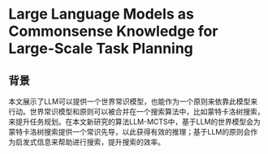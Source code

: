 # Large Language Models as Commonsense Knowledge for Large-Scale Task Planning

## 背景

本文展示了LLM可以提供一个世界常识模型，也能作为一个原则来依靠此模型来行动。世界常识模型和原则可以被合并在一个搜索算法中，比如蒙特卡洛树搜索，来提升任务规划。在本文新研究的算法LLM-MCTS中，基于LLM的世界模型会为蒙特卡洛树搜索提供一个常识先导，以此获得有效的推理；基于LLM的原则会作为启发式信息来帮助进行搜索，提升搜索的效率。
